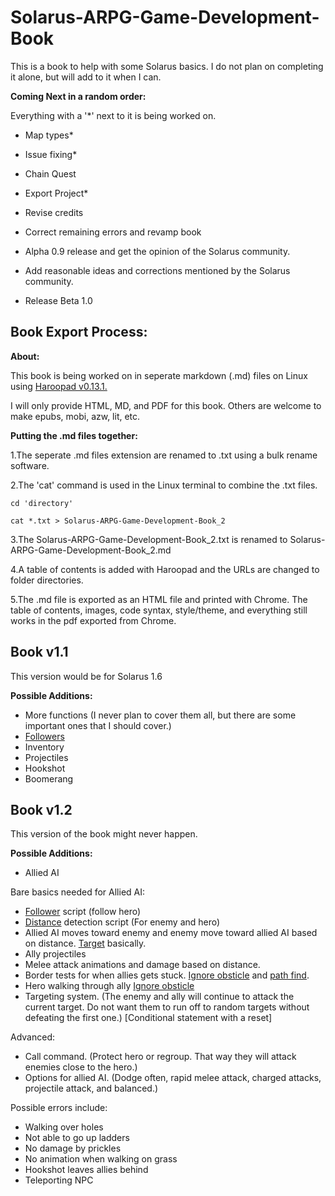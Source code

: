 # Solarus-ARPG-Game-Development-Book
This is a book to help with some Solarus basics. I do not plan on completing it alone, but will add to it when I can.

**Coming Next in a random order:**

Everything with a '*' next to it is being worked on.

- Map types*

- Issue fixing*

- Chain Quest

- Export Project*

- Revise credits

- Correct remaining errors and revamp book

- Alpha 0.9 release and get the opinion of the Solarus community.

- Add reasonable ideas and corrections mentioned by the Solarus community.

- Release Beta 1.0

## Book Export Process:

**About:**

This book is being worked on in seperate markdown (.md) files on Linux using [Haroopad v0.13.1.](http://pad.haroopress.com/user.html)

I will only provide HTML, MD, and PDF for this book. Others are welcome to make epubs, mobi, azw, lit, etc.

**Putting the .md files together:**

1.The seperate .md files extension are renamed to .txt using a bulk rename software. 

2.The 'cat' command is used in the Linux terminal to combine the .txt files.

`cd 'directory'`

`cat *.txt > Solarus-ARPG-Game-Development-Book_2`

3.The Solarus-ARPG-Game-Development-Book_2.txt is renamed to Solarus-ARPG-Game-Development-Book_2.md

4.A table of contents is added with Haroopad and the URLs are changed to folder directories.

5.The .md file is exported as an HTML file and printed with Chrome. The table of contents, images, code syntax, style/theme, and everything still works in the pdf exported from Chrome.


## Book v1.1

This version would be for Solarus 1.6

**Possible Additions:**
- More functions (I never plan to cover them all, but there are some important ones that I should cover.)
- [Followers](http://www.solarus-games.org/doc/latest/lua_api_path_finding_movement.html)
- Inventory
- Projectiles
- Hookshot
- Boomerang

## Book v1.2

This version of the book might never happen.

**Possible Additions:**
- Allied AI

Bare basics needed for Allied AI:
- [Follower](http://www.solarus-games.org/doc/latest/lua_api_path_finding_movement.html) script (follow hero)
- [Distance](http://www.solarus-games.org/doc/latest/lua_api_entity.html#lua_api_entity_get_distance) detection script (For enemy and hero)
- Allied AI moves toward enemy and enemy move toward allied AI based on distance. [Target](http://www.solarus-games.org/doc/latest/lua_api_target_movement.html) basically.
- Ally projectiles
- Melee attack animations and damage based on distance.
- Border tests for when allies gets stuck. [Ignore obsticle](http://www.solarus-games.org/doc/latest/lua_api_movement.html#lua_api_movement_set_ignore_obstacles) and [path find](http://www.solarus-games.org/doc/latest/lua_api_path_finding_movement.html).
- Hero walking through ally [Ignore obsticle](http://www.solarus-games.org/doc/latest/lua_api_movement.html#lua_api_movement_set_ignore_obstacles)
- Targeting system. (The enemy and ally will continue to attack the current target. Do not want them to run off to random targets without defeating the first one.) [Conditional statement with a reset]

Advanced:
- Call command. (Protect hero or regroup. That way they will attack enemies close to the hero.)
- Options for allied AI. (Dodge often, rapid melee attack, charged attacks, projectile attack, and balanced.)

Possible errors include:
- Walking over holes
- Not able to go up ladders
- No damage by prickles
- No animation when walking on grass
- Hookshot leaves allies behind
- Teleporting NPC
